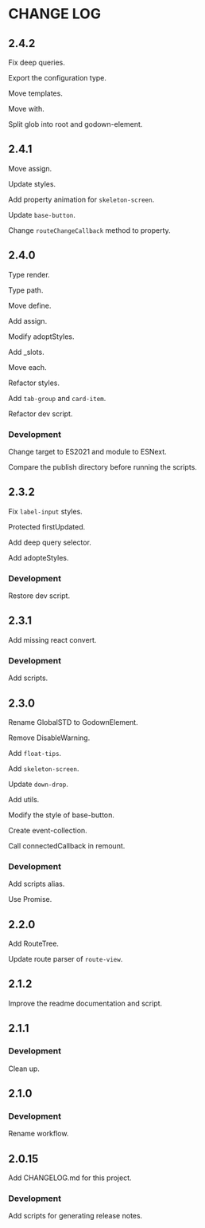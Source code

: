 # CHANGE LOG

## 2.4.2

Fix deep queries.

Export the configuration type.

Move templates.

Move with.

Split glob into root and godown-element.

## 2.4.1

Move assign.

Update styles.

Add property animation for `skeleton-screen`.

Update `base-button`.

Change `routeChangeCallback` method to property.

## 2.4.0

Type render.

Type path.

Move define.

Add assign.

Modify adoptStyles.

Add \_slots.

Move each.

Refactor styles.

Add `tab-group` and `card-item`.

Refactor dev script.

### Development

Change target to ES2021 and module to ESNext.

Compare the publish directory before running the scripts.

## 2.3.2

Fix `label-input` styles.

Protected firstUpdated.

Add deep query selector.

Add adopteStyles.

### Development

Restore dev script.

## 2.3.1

Add missing react convert.

### Development

Add scripts.

## 2.3.0

Rename GlobalSTD to GodownElement.

Remove DisableWarning.

Add `float-tips`.

Add `skeleton-screen`.

Update `down-drop`.

Add utils.

Modify the style of base-button.

Create event-collection.

Call connectedCallback in remount.

### Development

Add scripts alias.

Use Promise.

## 2.2.0

Add RouteTree.

Update route parser of `route-view`.

## 2.1.2

Improve the readme documentation and script.

## 2.1.1

### Development

Clean up.

## 2.1.0

### Development

Rename workflow.

## 2.0.15

Add CHANGELOG.md for this project.

### Development

Add scripts for generating release notes.
